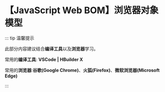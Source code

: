 # 【JavaScript Web BOM】浏览器对象模型

::: tip 温馨提示

此部分内容建议结合**编译工具**以及**浏览器**学习。

常用的**编译工具**: **VSCode | HBuilder X**

常用的**浏览器**:**谷歌(Google Chrome)**、**火狐(Firefox)**、**微软浏览器(Microsoft Edge)**

:::